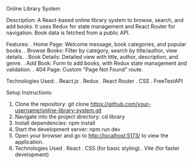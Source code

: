 Online Library System

Description:
A React-based online library system to browse, search, and add books. It uses Redux for state management and React Router for navigation. Book data is fetched from a public API.

Features:
. Home Page: Welcome message, book categories, and popular books.
. Browse Books: Filter by category, search by title/author, view details.
. Book Details: Detailed view with title, author, description, and genre.
. Add Book: Form to add books, with Redux state management and validation.
. 404 Page: Custom "Page Not Found" route.

Technologies Used:
 . React.js
 . Redux
 . React Router
 . CSS
 . FreeTestAPI

 Setup Instructions:
  1. Clone the repository: git clone https://github.com/your-username/online-library-system.git
  2. Navigate into the project directory: cd library
  3. Install dependencies: npm install
  4. Start the development server: npm run dev
  5. Open your browser and go to [http://localhost:5173/](http://localhost:5173/) to view the application.
  6. Technologies Used . React . CSS (for basic styling) . Vite (for faster development)
